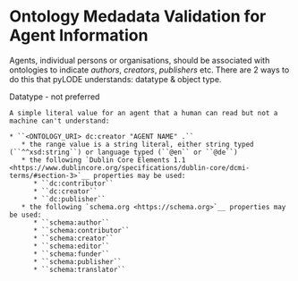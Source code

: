 # Ontology Medadata Validation for Agent Information

Agents, individual persons or organisations, should be associated with ontologies to indicate *authors*, *creators*, *publishers* etc. There are 2 ways to do this that pyLODE understands: datatype & object type.

Datatype - not preferred
~~~~~~~~~~~~~~~~~~~~~~~~
A simple literal value for an agent that a human can read but not a machine can't understand:

* ``<ONTOLOGY_URI> dc:creator "AGENT NAME" .``
   * the range value is a string literal, either string typed (``^^xsd:string``) or language typed (``@en`` or ``@de``)
   * the following `Dublin Core Elements 1.1 <https://www.dublincore.org/specifications/dublin-core/dcmi-terms/#section-3>`__ properties may be used:
      * ``dc:contributor``
      * ``dc:creator``
      * ``dc:publisher``
   * the following `schema.org <https://schema.org>`__ properties may be used:
      * ``schema:author``
      * ``schema:contributor``
      * ``schema:creator``
      * ``schema:editor``
      * ``schema:funder``
      * ``schema:publisher``
      * ``schema:translator``


